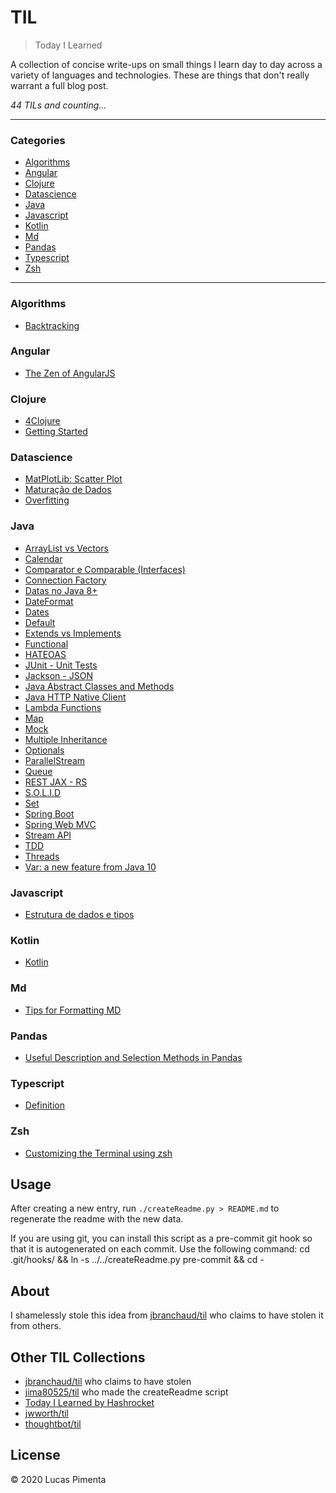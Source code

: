 # TIL

> Today I Learned

A collection of concise write-ups on small things I learn day to day across a
variety of languages and technologies. These are things that don't really
warrant a full blog post.


_44 TILs and counting..._

---

### Categories

* [Algorithms](#Algorithms)
* [Angular](#Angular)
* [Clojure](#Clojure)
* [Datascience](#DataScience)
* [Java](#Java)
* [Javascript](#JavaScript)
* [Kotlin](#Kotlin)
* [Md](#MD)
* [Pandas](#Pandas)
* [Typescript](#TypeScript)
* [Zsh](#ZSH)

---

### Algorithms

- [Backtracking](Algorithms/backtracking.md)

### Angular

- [The Zen of AngularJS](Angular/Zen.md)

### Clojure

- [4Clojure](Clojure/4clojure_answers.md)
- [Getting Started](Clojure/getting_started.md)

### Datascience

- [MatPlotLib: Scatter Plot](DataScience/mlp_scatter_plot.md)
- [Maturação de Dados](DataScience/maturação_de_dados.md)
- [Overfitting](DataScience/overfit.md)

### Java

- [ArrayList vs Vectors](Java/ArrayList_Vectors.md)
- [Calendar](Java/calendar.md)
- [Comparator e Comparable (Interfaces)](Java/Comparator_Comparable.md)
- [Connection Factory](Java/Connection_factory.md)
- [Datas no Java 8+](Java/DateJava8.md)
- [DateFormat](Java/DateFormat.md)
- [Dates](Java/Dates.md)
- [Default](Java/Default.md)
- [Extends vs Implements](Java/ExtendsImplements.md)
- [Functional](Java/Functional.md)
- [HATEOAS](Java/hateoas.md)
- [JUnit - Unit Tests](Java/Junit.md)
- [Jackson - JSON](Java/Jackson-JSON.md)
- [Java Abstract Classes and Methods](Java/abstract.md)
- [Java HTTP Native Client](Java/Http(Native).md)
- [Lambda Functions](Java/Lambda.md)
- [Map](Java/Map.md)
- [Mock](Java/Mocks.md)
- [Multiple Inheritance](Java/MultipleInheritance.md)
- [Optionals](Java/Optionals.md)
- [ParallelStream](Java/ParallelStream.md)
- [Queue](Java/Queue.md)
- [REST JAX - RS](Java/JAX-RS.md)
- [S.O.L.I.D](Java/S.O.L.I.D.md)
- [Set](Java/Set.md)
- [Spring Boot](Java/SpringBoot.md)
- [Spring Web MVC](Java/SpringWebMVC.md)
- [Stream API](Java/StreamAPI.md)
- [TDD](Java/TDD.md)
- [Threads](Java/Threads.md)
- [Var: a new feature from Java 10](Java/var.md)

### Javascript

- [Estrutura de dados e tipos](JavaScript/basics.md)

### Kotlin

- [Kotlin](Kotlin/basics.md)

### Md

- [Tips for Formatting MD](MD/formatting_markdown.md)

### Pandas

- [Useful Description and Selection Methods in Pandas](Pandas/useful_methods.md)

### Typescript

- [Definition](TypeScript/definition.md)

### Zsh

- [Customizing the Terminal using zsh](ZSH/customizing_terminal.md)

## Usage

After creating a new entry, run `./createReadme.py > README.md` to regenerate
the readme with the new data.

If you are using git, you can install this script as a pre-commit git hook so
that it is autogenerated on each commit.  Use the following command:
    cd .git/hooks/ && ln -s ../../createReadme.py pre-commit && cd -


## About

I shamelessly stole this idea from
[jbranchaud/til](https://github.com/jbranchaud/til) who claims to have stolen
it from others.

## Other TIL Collections

* [jbranchaud/til](https://github.com/jbranchaud/til) who claims to have stolen
* [jima80525/til](https://github.com/jima80525/til) who made the createReadme script
* [Today I Learned by Hashrocket](https://til.hashrocket.com)
* [jwworth/til](https://github.com/jwworth/til)
* [thoughtbot/til](https://github.com/thoughtbot/til)

## License

&copy; 2020 Lucas Pimenta

